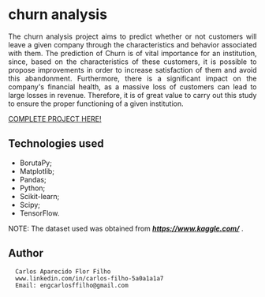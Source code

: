 # churn analysis

<p align="justify">
The churn analysis project aims to predict whether or not customers will leave a given company through the characteristics and behavior associated with them. The prediction of Churn is of vital importance for an institution, since, based on the characteristics of these customers, it is possible to propose improvements in order to increase satisfaction of them and avoid this abandonment. Furthermore, there is a significant impact on the company's financial health, as a massive loss of customers can lead to large losses in revenue. Therefore, it is of great value to carry out this study to ensure the proper functioning of a given institution.
</p>

[COMPLETE PROJECT HERE!](https://github.com/CarlosFFilho/churn_analysis/blob/main/churn_project.ipynb)


## Technologies used

  - BorutaPy;
  - Matplotlib;
  - Pandas;
  - Python;
  - Scikit-learn;
  - Scipy;
  - TensorFlow.

NOTE: The dataset used was obtained from ***https://www.kaggle.com/*** .


## Author

      Carlos Aparecido Flor Filho
      www.linkedin.com/in/carlos-filho-5a0a1a1a7
      Email: engcarlosffilho@gmail.com
